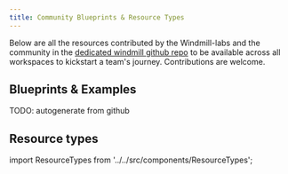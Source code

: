 ```yaml
---
title: Community Blueprints & Resource Types
---
```


Below are all the resources contributed by the Windmill-labs and the community
in the
[dedicated windmill github repo](https://github.com/windmill-labs/windmill) to
be available across all workspaces to kickstart a team's journey. Contributions
are welcome.

## Blueprints & Examples

TODO: autogenerate from github

## Resource types

import ResourceTypes from '../../src/components/ResourceTypes';

<ResourceTypes />
